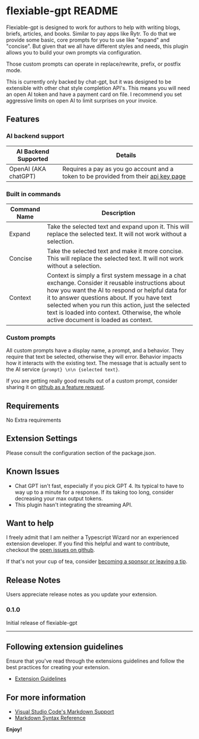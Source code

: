 # flexiable-gpt README

Flexiable-gpt is designed to work for authors to help with writing blogs, briefs, articles, and books.  Similar to pay apps like Rytr. To do that we provide some basic, core prompts for you to use like "expand" and "concise".  But given that we all have different styles and needs, this plugin allows you to build your own prompts via configuration.  

Those custom prompts can operate in replace/rewrite, prefix, or postfix mode.    

This is currently only backed by chat-gpt, but it was designed to be extensible with other chat style completion API's.  This means you will need an open AI token and have a payment card on file.  I recommend you set aggressive limits on open AI to limit surprises on your invoice.  

## Features

### AI backend support
| AI Backend Supported | Details |
|---|---|
| OpenAI (AKA chatGPT) | Requires a pay as you go account and a token to be provided from their [api key page](https://platform.openai.com/account/api-keys) |

### Built in commands
| Command Name | Description |
|----|---|
| Expand | Take the selected text and expand upon it.  This will replace the selected text.  It will not work without a selection. |
| Concise | Take the selected text and make it more concise.  This will replace the selected text.  It will not work without a selection. |
| Context | Context is simply a first system message in a chat exchange.  Consider it reusable instructions about how you want the AI to respond or helpful data for it to answer questions about.  If you have text selected when you run this action, just the selected text is loaded into context.  Otherwise, the whole active document is loaded as context. |

### Custom prompts

All custom prompts have a display name, a prompt, and a behavior.  They require that text be selected, otherwise they will error.  Behavior impacts how it interacts with the existing text.  The message that is actually sent to the AI service `{prompt} \n\n {selected text}`.

If you are getting really good results out of a custom prompt, consider sharing it on [github as a feature request](https://github.com/erik-helleren/flexiable-gpt/issues/new).  

## Requirements

No Extra requirements

## Extension Settings

Please consult the configuration section of the package.json.

## Known Issues

* Chat GPT isn't fast, especially if you pick GPT 4.  Its typical to have to way up to a minute for a response.  If its taking too long, consider decreasing your max output tokens.
* This plugin hasn't integrating the streaming API.  

## Want to help

I freely admit that I am neither a Typescript Wizard nor an experienced extension developer.  If you find this helpful and want to contribute, checkout the [open issues on github](https://github.com/erik-helleren/flexiable-gpt/issues).  

If that's not your cup of tea, consider [becoming a sponsor or leaving a tip](https://ko-fi.com/erikhelleren).  

## Release Notes

Users appreciate release notes as you update your extension.

### 0.1.0

Initial release of flexiable-gpt

---

## Following extension guidelines

Ensure that you've read through the extensions guidelines and follow the best practices for creating your extension.

* [Extension Guidelines](https://code.visualstudio.com/api/references/extension-guidelines)

## For more information

* [Visual Studio Code's Markdown Support](http://code.visualstudio.com/docs/languages/markdown)
* [Markdown Syntax Reference](https://help.github.com/articles/markdown-basics/)

**Enjoy!**
